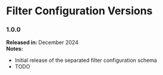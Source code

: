 # Filter Configuration Versions

### 1.0.0

<b>Released in: </b> December 2024 <br />
<b>Notes: </b> 
- Initial release of the separated filter configuration schema
- TODO